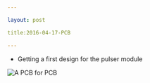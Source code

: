 ```yaml
---

layout: post

title:2016-04-17-PCB

---
```



-   Getting a first design for the pulser module

![A PCB for
PCB](https://raw.githubusercontent.com/kelu124/echomods/master/tobo/viewme.png)

